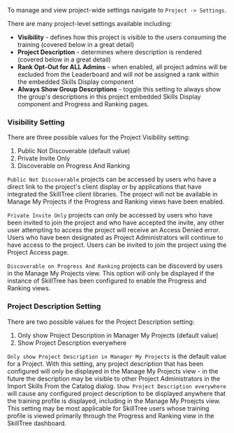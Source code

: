 To manage and view project-wide settings navigate to `Project -> Settings`.

There are many project-level settings available including:

* **Visibility** \- defines how this project is visible to the users consuming the training \(covered below in a great detail\)
* **Project Description** \- determines where description is rendered \(covered below in a great detail\)
* **Rank Opt-Out for ALL Admins** \- when enabled\, all project admins will be excluded from the Leaderboard and will not be assigned a rank within the embedded Skills Display component
* **Always Show Group Descriptions** \- toggle this setting to always show the group's descriptions in this project embedded Skills Display component and Progress and Ranking pages\.
  <br>

### Visibility Setting

There are three possible values for the Project Visibility setting:

1. Public Not Discoverable (default value)
2. Private Invite Only
3. Discoverable on Progress And Ranking

`Public Not Discoverable` projects can be accessed by users who have a direct link to the project's client display or by applications that have integrated the SkillTree client libraries. The project will not be available in Manage My Projects if the Progress and Ranking views have been enabled.

`Private Invite Only` projects can only be accessed by users who have been invited to join the project and who have accepted the invite, any other user attempting to access the project will receive an Access Denied error. Users who have been designated as Project Administrators will continue to have access to the project. Users can be invited to join the project using the Project Access page.

`Discoverable on Progress And Ranking` projects can be discoverd by users in the Manage My Projects view. This option will only be displayed if the instance of SkillTree has been configured to enable the Progress and Ranking views.

### Project Description Setting

There are two possible values for the Project Description setting:

1. Only show Project Description in Manager My Projects (default value)
2. Show Project Description everywhere

`Only show Project Description in Manager My Projects` is the default value for a Project. With this setting, any project description that has been configured will only be displayed in the Manage My Projects view - in the future the description may be visible to other Project Administrators in the Import Skills From the Catalog dialog. `Show Project Description everywhere` will cause any configured project description to be displayed anywhere that the training profile is displayed, including in the Manage My Proejcts view. This setting may be most applicable for SkillTree users whose training profile is viewed primarily through the Progress and Ranking view in the SkillTree dashboard.